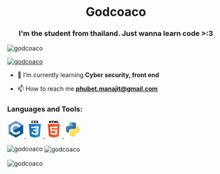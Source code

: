 <h1 align="center">Godcoaco</h1>
<h3 align="center">I'm the student from thailand. Just wanna learn code >:3</h3>

<p align="left"> <img src="https://komarev.com/ghpvc/?username=godcoaco&label=Profile%20views&color=0e75b6&style=flat" alt="godcoaco" /> </p>

<p align="left"> <a href="https://github.com/ryo-ma/github-profile-trophy"><img src="https://github-profile-trophy.vercel.app/?username=godcoaco" alt="godcoaco" /></a> </p>

- 🌱 I’m currently learning **Cyber security, front end**

- 📫 How to reach me **phubet.manajit@gmail.com**

<h3 align="left">Languages and Tools:</h3>
<p align="left"> <a href="https://www.cprogramming.com/" target="_blank" rel="noreferrer"> <img src="https://raw.githubusercontent.com/devicons/devicon/master/icons/c/c-original.svg" alt="c" width="40" height="40"/> </a> <a href="https://www.w3schools.com/css/" target="_blank" rel="noreferrer"> <img src="https://raw.githubusercontent.com/devicons/devicon/master/icons/css3/css3-original-wordmark.svg" alt="css3" width="40" height="40"/> </a> <a href="https://www.w3.org/html/" target="_blank" rel="noreferrer"> <img src="https://raw.githubusercontent.com/devicons/devicon/master/icons/html5/html5-original-wordmark.svg" alt="html5" width="40" height="40"/> </a> <a href="https://www.python.org" target="_blank" rel="noreferrer"> <img src="https://raw.githubusercontent.com/devicons/devicon/master/icons/python/python-original.svg" alt="python" width="40" height="40"/> </a> </p>

<p><img align="left" src="https://github-readme-stats.vercel.app/api/top-langs?username=godcoaco&show_icons=true&locale=en&layout=compact" alt="godcoaco" /></p>

<p>&nbsp;<img align="center" src="https://github-readme-stats.vercel.app/api?username=godcoaco&show_icons=true&locale=en" alt="godcoaco" /></p>

<p><img align="center" src="https://github-readme-streak-stats.herokuapp.com/?user=godcoaco&" alt="godcoaco" /></p>
